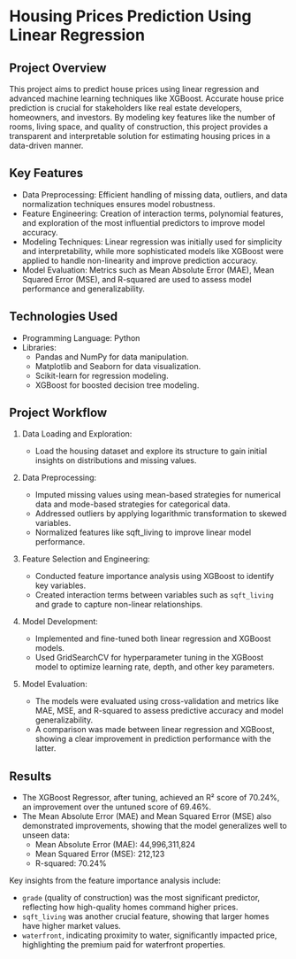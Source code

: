 # Housing Prices Prediction Using Linear Regression

## Project Overview
This project aims to predict house prices using linear regression and advanced machine learning techniques like XGBoost. Accurate house price prediction is crucial for stakeholders like real estate developers, homeowners, and investors. By modeling key features like the number of rooms, living space, and quality of construction, this project provides a transparent and interpretable solution for estimating housing prices in a data-driven manner.

## Key Features
- Data Preprocessing: Efficient handling of missing data, outliers, and data normalization techniques ensures model robustness.
- Feature Engineering: Creation of interaction terms, polynomial features, and exploration of the most influential predictors to improve model accuracy.
- Modeling Techniques: Linear regression was initially used for simplicity and interpretability, while more sophisticated models like XGBoost were applied to handle non-linearity and improve prediction accuracy.
- Model Evaluation: Metrics such as Mean Absolute Error (MAE), Mean Squared Error (MSE), and R-squared are used to assess model performance and generalizability.

## Technologies Used
- Programming Language: Python
- Libraries:
    - Pandas and NumPy for data manipulation.
    - Matplotlib and Seaborn for data visualization.
    - Scikit-learn for regression modeling.
    - XGBoost for boosted decision tree modeling.

## Project Workflow
1. Data Loading and Exploration:
    - Load the housing dataset and explore its structure to gain initial insights on distributions and missing values.

2. Data Preprocessing:
    - Imputed missing values using mean-based strategies for numerical data and mode-based strategies for categorical data.
    - Addressed outliers by applying logarithmic transformation to skewed variables.
    - Normalized features like sqft_living to improve linear model performance.

3. Feature Selection and Engineering:
    - Conducted feature importance analysis using XGBoost to identify key variables.
    - Created interaction terms between variables such as `sqft_living` and grade to capture non-linear relationships.

4. Model Development:
    - Implemented and fine-tuned both linear regression and XGBoost models.
    - Used GridSearchCV for hyperparameter tuning in the XGBoost model to optimize learning rate, depth, and other key parameters.
5. Model Evaluation:
    - The models were evaluated using cross-validation and metrics like MAE, MSE, and R-squared to assess predictive accuracy and model generalizability.
    - A comparison was made between linear regression and XGBoost, showing a clear improvement in prediction performance with the latter.

## Results
- The XGBoost Regressor, after tuning, achieved an R² score of 70.24%, an improvement over the untuned score of 69.46%.
- The Mean Absolute Error (MAE) and Mean Squared Error (MSE) also demonstrated improvements, showing that the model generalizes well to unseen data:
    - Mean Absolute Error (MAE): 44,996,311,824
    - Mean Squared Error (MSE): 212,123
    - R-squared: 70.24%

Key insights from the feature importance analysis include:
- `grade` (quality of construction) was the most significant predictor, reflecting how high-quality homes command higher prices.
- `sqft_living` was another crucial feature, showing that larger homes have higher market values.
- `waterfront`, indicating proximity to water, significantly impacted price, highlighting the premium paid for waterfront properties.